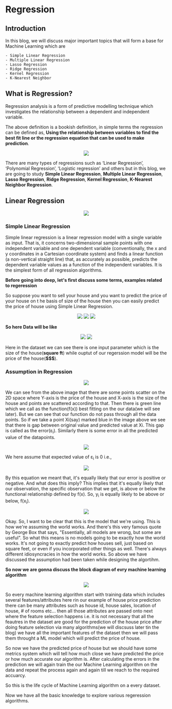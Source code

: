 # Regression

## Introduction
In this blog, we will discuss major important topics that will form a base for Machine Learning which are 
    
    - Simple Linear Regression 
    - Multiple Linear Regression
    - Lasso Regression
    - Ridge Regression
    - Kernel Regression
    - K-Nearest Neighbor

## What is Regression?

Regression analysis is a form of predictive modelling technique which investigates the relationship between a dependent
and independent variable.

The above definition is a bookish definition, in simple terms the regression can be defined as, **Using the relationship between
variables to find the best fit line or the regression equation that can be used to make prediction**.


<p align="center">
  <img src = "https://miro.medium.com/max/2705/1*KwdVLH5e_P9h8hEzeIPnTg.png"/>
</p>

There are many types of regressions such as ‘Linear Regression’, ‘Polynomial Regression’, ‘Logistic regression’ and others but
in this blog, we are going to study **Simple Linear Regression**, **Multiple Linear Regression**, **Lasso Regression**, **Ridge Regression**, **Kernel Regression**, **K-Nearest Neighbor Regression**.

## Linear Regression

<p align="center">
  <img src = "https://miro.medium.com/max/2400/1*JYeCWrkWtN_iseYlbW79Xw.png"/>
</p>







### Simple Linear Regression

Simple linear regression is a linear regression model with a single variable as input. That is, it concerns two-dimensional sample points with one independent variable and one dependent variable (conventionally, the x and y coordinates in a Cartesian coordinate system) and finds a linear function (a non-vertical straight line) that, as accurately as possible, predicts the dependent variable values as a function of the independent variables.
It is the simplest form of all regression algorithms.





**Before going into deep, let's first discuss some terms, examples related to regeression**

So suppose you want to sell your house and you want to predict the price of your house on t he basis of size of the house then you can easily predict the price of house using Simple Linear Regression.

<p align="center">
  <img src = "https://github.com/kampaitees/Linear-Regression/blob/master/Images/2019-12-18.png"/>
  <img src = "https://github.com/kampaitees/Linear-Regression/blob/master/Images/2019-12-18%20(1).png"/>
  <img src = "https://github.com/kampaitees/Linear-Regression/blob/master/Images/2019-12-18%20(2).png"/>
</p>








**So here Data will be like**

<p align="center">
  <img src = "https://github.com/kampaitees/Linear-Regression/blob/master/Images/2019-12-18%20(3).png"/>
  <img src = "https://github.com/kampaitees/Linear-Regression/blob/master/Images/2019-12-18%20(4).png"/>
</p>
 


Here in the dataset we can see there is one input parameter which is the size of the house(**square ft**) while ouptut of our regerssion model will be the price of the house(**$$$**).





### Assumption in Regression


<p align="center">
  <img src = "https://github.com/kampaitees/Linear-Regression/blob/master/Images/2019-12-18%20(5).png"/>
</p>


We can see from the above image that there are some points scatter on the 2D space where Y-axis is the price of the house and X-axis is the size of the house and points are scattered according to that. Then there is green line which we call as the function(f(x)) best fitting on the our data(we will see later). But we can see that our function do not pass through all the data points. So if we take a point Xi(say) marked blue in the image above we see that there is gap between original value and predicted value at Xi. This gap is called as the error(&epsilon;<sub>i</sub>).
Similarly there is some error in all the predicted value of the datapoints.

<p align="center">
  <img src = "https://github.com/kampaitees/Linear-Regression/blob/master/Images/CodeCogsEqn.gif"/>
</p>

 
We here assume that expected value of &epsilon;<sub>i</sub> is 0 i.e.,


<p align="center">
  <img src = "https://github.com/kampaitees/Linear-Regression/blob/master/Images/CodeCogsEqn%20(1).gif"/>
</p>



By this equation we meant that, it's equally likely that our error is positive or negative. And what does this imply? This implies that it's equally likely that our observation, the specific observation that we get, is above or below the functional relationship defined by f(x). So, y<sub>i</sub> is equally likely to be above or below, f(x<sub>i</sub>).



<p align="center">
  <img src = "https://github.com/kampaitees/Linear-Regression/blob/master/Images/2019-12-18%20(7).png"/>
</p>



Okay. So, I want to be clear that this is the model that we're using. This is how we're assuming the world works. And there's this very famous quote by George Box that says, "Essentially, all models are wrong, but some are useful". So what this means is no models going to be exactly how the world works. It's not going to exactly predict how houses sell, just based on square feet, or even if you incorporated other things as well. There's always different idiosyncracies in how the world works.
So above we have discussed the assumption had been taken while designing the algortihm.



**So now we are gonna discuss the block diagram of evry machine learning algorithm**



<p align="center">
  <img src = "https://github.com/kampaitees/Linear-Regression/blob/master/Images/2019-12-18%20(8).png"/>
</p>


So every machine learning algorithm start with training data which includes several features/attributes here rin our example of house price prediction there can be many attributes such as house id, house sales, location of house, # of rooms etc... then all those attributes are passed onto next where the feature selection happens i.e. it is not necessary that all the feautres in the dataset are good for the prediction of the house price after doing feature selection via many algorithms(we will discsuss later tin the blog) we have all the important features of the dataset then we will pass them throught a ML model which will predict the price of house.

So now we have the predicted price of house but we should have some metrics system which will tell how much close we have predicted the price or how much accurate our algorithm is. After calculating the errors in the prediction we will again train the our Machine Learning algorithm on the data and repeat the process again and again till we reach to the required accuarcy.

So this is the life cycle of Machine Learning algorithm on a every dataset.

Now we have all the basic knowledge to explore various regeression algorithms.



